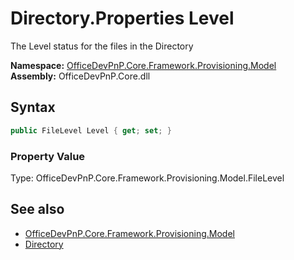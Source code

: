 # Directory.Properties Level
The Level status for the files in the Directory  

**Namespace:** [OfficeDevPnP.Core.Framework.Provisioning.Model](OfficeDevPnP.Core.Framework.Provisioning.Model.md)  
**Assembly:** OfficeDevPnP.Core.dll  
## Syntax
```C#
public FileLevel Level { get; set; }
```

### Property Value
Type: OfficeDevPnP.Core.Framework.Provisioning.Model.FileLevel  

## See also
- [OfficeDevPnP.Core.Framework.Provisioning.Model](OfficeDevPnP.Core.Framework.Provisioning.Model.md)
- [Directory](OfficeDevPnP.Core.Framework.Provisioning.Model.Directory.md) 
